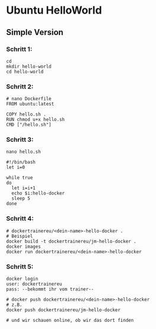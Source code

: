 # Ubuntu HelloWorld 

## Simple Version 

### Schritt 1:
```
cd 
mkdir hello-world 
cd hello-world
```

### Schritt 2:

```
# nano Dockerfile
FROM ubuntu:latest 

COPY hello.sh .
RUN chmod u+x hello.sh
CMD ["/hello.sh"]
```

### Schritt 3:
```
nano hello.sh 
```

```
#!/bin/bash
let i=0

while true
do
  let i=i+1
  echo $i:hello-docker
  sleep 5
done
```

### Schritt 4:

```
# dockertrainereu/<dein-name>-hello-docker . 
# Beispiel
docker build -t dockertrainereu/jm-hello-docker .
docker images
docker run dockertrainereu/<dein-name>-hello-docker 
```


### Schritt 5:

```
docker login
user: dockertrainereu 
pass: --bekommt ihr vom trainer--

# docker push dockertrainereu/<dein-name>-hello-docker 
# z.B. 
docker push dockertrainereu/jm-hello-docker

# und wir schauen online, ob wir das dort finden

```


